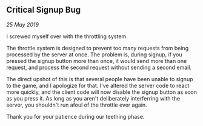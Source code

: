 Critical Signup Bug
---
_25 May 2019_

I screwed myself over with the throttling system.

The throttle system is designed to prevent too many requests from being processed by the server at once. The problem is, during signup, if you pressed the signup button more than once, it would send more than one request, and process the second request without sending a second email.

The direct upshot of this is that several people have been unable to signup to the game, and I apologize for that. I've altered the server code to react more quickly, and the client code will now disable the signup button as soon as you press it. As long as you aren't deliberately interferring with the server, you shouldn't run afoul of the throttle ever again.

Thank you for your patience during our teething phase.

